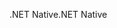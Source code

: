 <span data-ttu-id="1643e-101">.NET Native</span><span class="sxs-lookup"><span data-stu-id="1643e-101">.NET Native</span></span>
